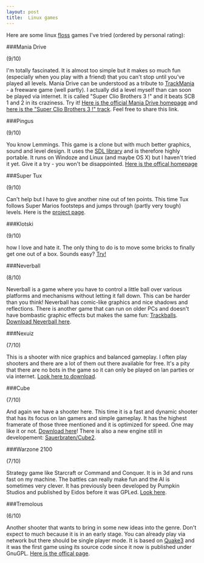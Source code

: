 ```yaml
---
layout: post
title:  Linux games
---
```


Here are some linux <a href="http://de.wikipedia.org/wiki/FLOSS">floss</a> games I've tried (ordered by personal rating):

###Mania Drive  <div class="game onRight">(9/10)</div>

I'm totally fascinated. It is almost too simple but it makes so much fun (especially when you play with a friend) that you can't stop until you've played all levels. Mania Drive can be understood as a tribute to <a href="http://www.trackmania-the-game.de">TrackMania</a> - a freeware game (well partly). I actually did a level myself than can soon be played via internet. It is called "Super Clio Brothers 3 !" and it beats SCB 1 and 2 in its craziness. Try it! <a href="http://maniadrive.raydium.org/">Here is the official Mania Drive homepage</a> and <a href="http://www.matthias-endler.de/download/SuperClioBros3.mni">here is the "Super Clio Brothers 3 !" track</a>. Feel free to share this link.

###Pingus <div class="game onRight">(9/10)</div>

You know Lemmings. This game is a clone but with much better graphics, sound and level design. It uses the <a href="http://www.libsdl.org/">SDL library</a> and is therefore highly portable. It runs on Windoze and Linux (and maybe OS X) but I haven't tried it yet. Give it a try - you won't be disappointed. <a href="http://pingus.seul.org/">Here is the offical homepage</a>

###Super Tux <div class="game onRight">(9/10)</div>

Can't help but I have to give another nine out of ten points. This time Tux follows Super Marios footsteps and jumps through (partly very tough) levels. Here is the <a href="http://supertux.berlios.de/">project page</a>.

###Klotski <div class="game onRight">(9/10)</div>

how I love and hate it. The only thing to do is to move some bricks  to finally get one out of a box. Sounds easy? <a href="http://phil.freehackers.org/klotski/">Try! </a>

###Neverball <div class="game onRight">(8/10)</div>

Neverball is a  game where you have to control a little ball over various platforms and mechanisms without letting it fall down. This can be harder than you think! Neverball has comic-like graphics and nice shadows and reflections. There is another game that can run on older PCs and doesn't have bombastic graphic effects but makes the same fun: <a href="http://trackballs.sourceforge.net/">Trackballs</a>. <a href="http://www.icculus.org/neverball">Download Neverball here</a>.

###Nexuiz <div class="game onRight">(7/10)</div>

This is a shooter with nice graphics and balanced gameplay. I often play shooters and there are a lot of them out there available for free. It's a pity that there are no bots in the game so it can only be played on lan parties or via internet. <a href="http://www.alientrap.org/nexuiz/">Look here to download</a>.

###Cube <div class="game onRight">(7/10)</div>

And again we have a shooter here. This time it is a fast and dynamic shooter that has its focus on lan gamers and simple gameplay. It has the highest framerate of those three mentioned and it is optimized for speed. One may like it or not. <a href="http://www.cubeengine.com/">Download here</a>! There is also a new engine still in developement: <a href="http://sauerbraten.org/">Sauerbraten/Cube2</a>.

###Warzone 2100 <div class="game onRight">(7/10)</div>

Strategy game like Starcraft or Command and Conquer. It is in 3d and runs fast on my machine. The battles can really make fun and the AI is sometimes very clever. It has previously been developed by Pumpkin Studios and published by Eidos before it was GPLed. <a href="http://warzone2100.strategyplanet.gamespy.com/">Look here</a>.

###Tremolous <div class="game onRight">(6/10)</div>

Another shooter that wants to bring in some new ideas into the genre. Don't expect to much because it is in an early stage. You can already play via network but there should be single player mode. It is based on <a href="http://www.icculus.org/quake3/">Quake3</a> and it was the first game using its source code since it now is published under GnuGPL. <a href="http://www.tremulous.net/">Here is the offical page</a>.



<script type="text/javascript">
$(document).ready(function() {
	$('.game').ratingbar({		
		textMarkup: "<div class='ratingbar_text onLeft' />",
		animate:	true,
		duration:	1000,
		ease:		"easeOutBounce"
	});
});
</script>

